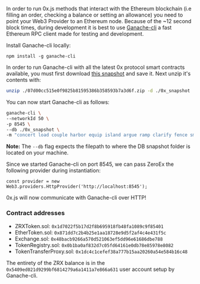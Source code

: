 In order to run 0x.js methods that interact with the Ethereum blockchain (i.e filling an order, checking a balance or setting an allowance) you need to point your Web3 Provider to an Ethereum node. Because of the ~12 second block times, during development it is best to use [Ganache-cli](https://github.com/trufflesuite/ganache-cli) a fast Ethereum RPC client made for testing and development.

Install Ganache-cli locally:

```
npm install -g ganache-cli
```

In order to run Ganache-cli with all the latest 0x protocol smart contracts available, you must first download [this snapshot](https://s3.amazonaws.com/testrpc-shapshots/07d00cc515e0f9825b81595386b358593b7a3d6f.zip) and save it. Next unzip it's contents with:

```bash
unzip ./07d00cc515e0f9825b81595386b358593b7a3d6f.zip -d ./0x_snapshot
```

You can now start Ganache-cli as follows:

```bash
ganache-cli \
--networkId 50 \
-p 8545 \
--db ./0x_snapshot \
-m "concert load couple harbor equip island argue ramp clarify fence smart topic"
```

**Note:** The `--db` flag expects the filepath to where the DB snapshot folder is located on your machine.

Since we started Ganache-cli on port 8545, we can pass ZeroEx the following provider during instantiation:

```
const provider = new Web3.providers.HttpProvider('http://localhost:8545');
```

0x.js will now communicate with Ganache-cli over HTTP!

### Contract addresses

-   ZRXToken.sol: `0x1d7022f5b17d2f8b695918fb48fa1089c9f85401`
-   EtherToken.sol: `0x871dd7c2b4b25e1aa18728e9d5f2af4c4e431f5c`
-   Exchange.sol: `0x48bacb9266a570d521063ef5dd96e61686dbe788`
-   TokenRegistry.sol: `0x0b1ba0af832d7c05fd64161e0db78e85978e8082`
-   TokenTransferProxy.sol: `0x1dc4c1cefef38a777b15aa20260a54e584b16c48`

The entirety of the ZRX balance is in the `0x5409ed021d9299bf6814279a6a1411a7e866a631` user account setup by Ganache-cli.
